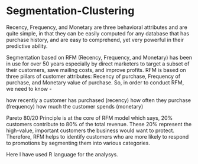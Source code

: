 # Segmentation-Clustering
Recency, Frequency, and Monetary are three behavioral attributes and are quite simple, in that they can be easily computed for any database that has purchase history, and are easy to comprehend, yet very powerful in their predictive ability.

Segmentation based on RFM (Recency, Frequency, and Monetary) has been in use for over 50 years especially by direct marketers to 
target a subset of their customers, save mailing costs, and improve profits. RFM is based on three piilars of customer attributes: Recency of purchase, Frequency of purchase, and Monetary value of purchase. So, in order to conduct RFM, we need to know -

how recently a customer has purchased (recency)
how often they purchase (frequency)
how much the customer spends (monetary)

Pareto 80/20 Principle is at the core of RFM model which says, 20% customers contribute to 80% of the total revenue. These 20% represent the high-value, important customers the business would want to protect. Therefore, RFM helps to identify customers who are more likely to respond to promotions by segmenting them into various categories.

Here I have used R language for the analysys.
